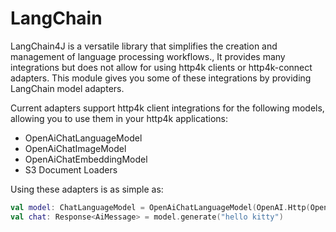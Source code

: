 # LangChain

LangChain4J is a versatile library that simplifies the creation and management of language processing workflows., It provides many integrations but does not allow for using http4k clients or http4k-connect adapters. This module gives you some of these integrations by providing LangChain model adapters.

Current adapters support http4k client integrations for the following models, allowing you to use them in your http4k applications:

- OpenAiChatLanguageModel
- OpenAiChatImageModel
- OpenAiChatEmbeddingModel
- S3 Document Loaders

Using these adapters is as simple as:

```kotlin
val model: ChatLanguageModel = OpenAiChatLanguageModel(OpenAI.Http(OpenAIToken.of("hello"), FakeOpenAI()))
val chat: Response<AiMessage> = model.generate("hello kitty")
```
